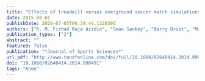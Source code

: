 ```yaml
---
title: "Effects of treadmill versus overground soccer match simulations on biomechanical markers of anterior cruciate ligament injury risk in side cutting"
date: 2015-08-01
publishDate: 2020-07-05T06:34:44.132059Z
authors: ["R. M. Firhad Raja Azidin", "Sean Sankey", "Barry Drust", "Mark A. Robinson", "Jos Vanrenterghem"]
publication_types: ["2"]
abstract: ""
featured: false
publication: "*Journal of Sports Sciences*"
url_pdf: "http://www.tandfonline.com/doi/full/10.1080/02640414.2014.990491"
doi: "10.1080/02640414.2014.990491"
tags: "Knee"
---
```

